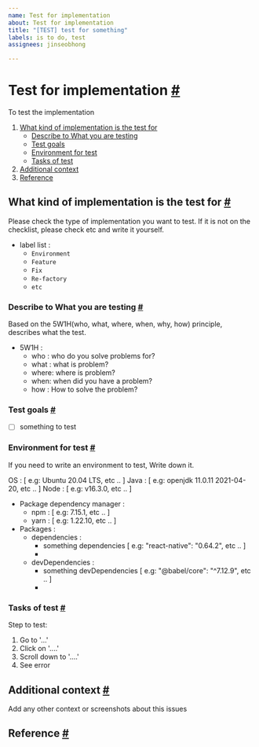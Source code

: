 ```yaml
---
name: Test for implementation
about: Test for implementation
title: "[TEST] test for something"
labels: is to do, test
assignees: jinseobhong

---
```


# Test for implementation <a href="#test-for-implementation" id="test-for-implementation">#</a>

To test the implementation

1. [What kind of implementation is the test for](#what-kind-of-implementation-is-the-test-for)
    - [Describe to What you are testing](#describe-to-what-you-are-testing)
    - [Test goals](#test-goals)
    - [Environment for test](#environment-for-test)
    - [Tasks of test](#tasks-of-test)
2. [Additional context](#additional-context)
3. [Reference](#reference)

## What kind of implementation is the test for <a href="#what-kind-of-implementation-is-the-test-for" id="what-kind-of-implementation-is-the-test-for">#</a>

Please check the type of implementation you want to test. If it is not on the checklist, please check etc and write it yourself.
- label list : 
   - `Environment`
   - `Feature`
   - `Fix`
   - `Re-factory`
   - `etc` 

### Describe to What you are testing <a href="#describe-to-what-you-are-testing" id="describe-to-what-you-are-testing">#</a>

Based on the 5W1H(who, what, where, when, why, how) principle, describes what the test.
- 5W1H :
   - who : who do you solve problems for?
   - what : what is problem?
   - where: where is problem?
   - when: when did you have a problem?
   - how : How to solve the problem?

### Test goals <a href="#test-goals" id="test-goals">#</a>

- [ ] something to test

### Environment for test <a href="#environment-for-test" id="environment-for-test">#</a>

If you need to write an environment to test, Write down it.

OS : [ e.g: Ubuntu 20.04 LTS, etc .. ]
Java : [ e.g: openjdk 11.0.11 2021-04-20, etc .. ]
Node : [ e.g: v16.3.0, etc .. ]
   - Package dependency manager :
      - npm : [ e.g: 7.15.1, etc .. ]
      - yarn : [ e.g: 1.22.10, etc .. ]
   - Packages :
      - dependencies :
         - something dependencies [ e.g: "react-native": "0.64.2", etc .. ]
         -
      - devDependencies :
         - something devDependencies [ e.g: "@babel/core": "^7.12.9", etc .. ]
         -

### Tasks of test <a href="#tasks-of-test" id="tasks-of-test">#</a>

Step to test:
1. Go to '...'
2. Click on '....'
3. Scroll down to '....'
4. See error

## Additional context <a href="#additional-context" id="additional-context">#</a>

Add any other context or screenshots about this issues

## Reference <a href="#reference" id="reference">#</a>
